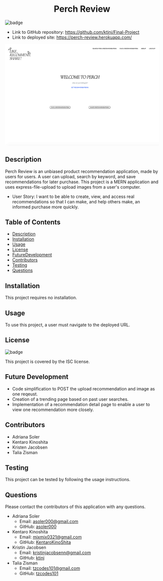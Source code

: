 <h1 align=center>Perch Review</h1>

![badge](https://img.shields.io/badge/license-ISC-brightgreen)

- Link to GitHub repository: https://github.com/ktinj/Final-Project
- Link to deployed site: https://perch-review.herokuapp.com/

![Image of application](client/public/assets/PerchPhoto.png)

## Description
Perch Review is an unbiased product recommendation application, made by users for users. A user can upload, search by keyword, and save recommendations for later purchase. This project is a MERN application and uses express-file-upload to upload images from a user's computer.

- User Story: I want to be able to create, view, and access real recommendations so that I can make, and help others make, an informed purchase more quickly.  


## Table of Contents
- [Description](#Description)
- [Installation](#Installation)
- [Usage](#Usage)
- [License](#License)
- [FutureDevelopment](#FutureDevelopment)
- [Contributors](#Contributors)
- [Testing](#Testing)
- [Questions](#Questions)

## Installation
This project requires no installation.

## Usage
To use this project, a user must navigate to the deployed URL. 

## License
![badge](https://img.shields.io/badge/license-ISC-brightgreen)

This project is covered by the ISC license.

## Future Development
- Code simplification to POST the upload recommendation and image as one reqeust. 
- Creation of a trending page based on past user searches.
- Implementation of a recommendation detail page to enable a user to view one recommendation more closely. 

## Contributors
- Adriana Soler
- Kentaro Kinoshita
- Kristen Jacobsen
- Talia Zisman

## Testing
This project can be tested by following the usage instructions.

## Questions
Please contact the contributors of this application with any questions.
- Adriana Soler
    - Email: asoler000@gmail.com
    - GitHub: [asoler000](http://github.com/asoler000)
- Kentaro Kinoshita
    - Email: mixmix0321@gmail.com
    - GitHub: [KentaroKinoShita](http://github.com/KentaroKinoShita)
- Kristin Jacobsen
    - Email: kristinjacobsenn@gmail.com
    - GitHub: [ktinj](http://github.com/ktinj)
- Talia Zisman
    - Email: tzcodes101@gmail.com
    - GitHub: [tzcodes101](http://github.com/tzcodes101)